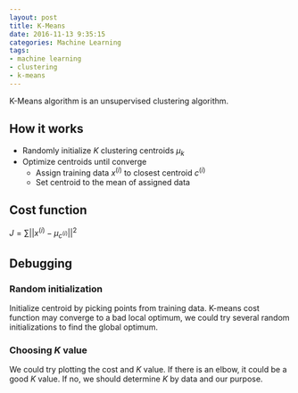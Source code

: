 ```yaml
---
layout: post
title: K-Means
date: 2016-11-13 9:35:15
categories: Machine Learning
tags: 
- machine learning
- clustering
- k-means
---
```


K-Means algorithm is an unsupervised clustering algorithm.

## How it works
- Randomly initialize $K$ clustering centroids $\mu_k$
- Optimize centroids until converge
    + Assign training data $x^{(i)}$ to closest centroid $c^{(i)}$
    + Set centroid to the mean of assigned data

## Cost function
$J=\sum{||x^{(i)}-\mu_{c^{(i)}}||^2}$

## Debugging

### Random initialization
Initialize centroid by picking points from training data.
K-means cost function may converge to a bad local optimum, we could try several random initializations to find the global optimum.

### Choosing $K$ value
We could try plotting the cost and $K$ value. If there is an elbow, it could be a good $K$ value. If no, we should determine $K$ by data and our purpose.